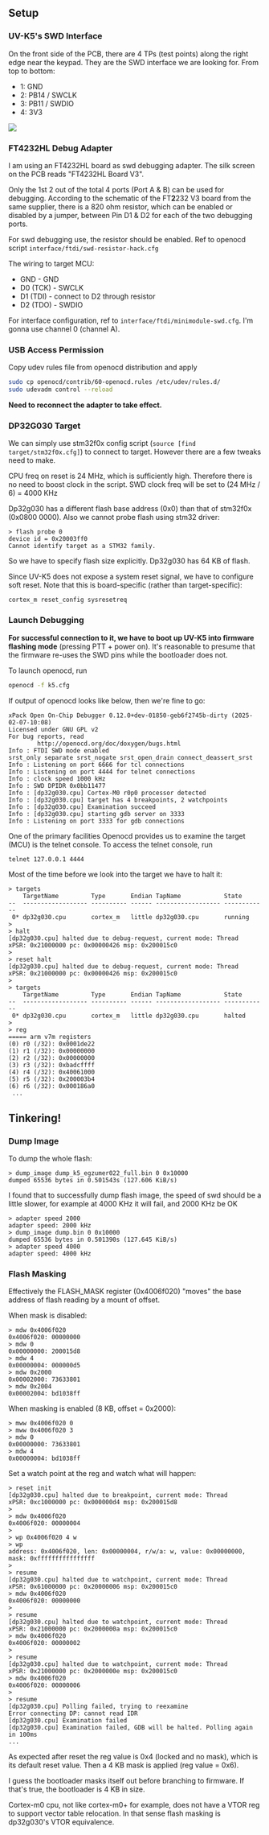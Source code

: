 

## Setup

### UV-K5's SWD Interface

On the front side of the PCB, there are 4 TPs (test points) along the right edge near 
the keypad. They are the SWD interface we are looking for. From top to bottom: 

- 1: GND
- 2: PB14 / SWCLK
- 3: PB11 / SWDIO
- 4: 3V3

![](./swd_if.png)


### FT4232HL Debug Adapter

I am using an FT4232HL board as swd debugging adapter. The silk screen on the PCB reads "FT4232HL Board V3". 

Only the 1st 2 out of the total 4 ports (Port A & B) can be used for debugging. According 
to the schematic of the FT**2**232 V3 board from the same supplier, there is a 820 ohm resistor, 
which can be enabled or disabled by a jumper, between Pin D1 & D2 for each of the two debugging ports. 

For swd debugging use, the resistor should be enabled. Ref to openocd script `interface/ftdi/swd-resistor-hack.cfg` 

The wiring to target MCU: 

- GND - GND
- D0 (TCK) - SWCLK
- D1 (TDI) - connect to D2 through resistor
- D2 (TDO) - SWDIO

For interface configuration, ref to `interface/ftdi/minimodule-swd.cfg`. I'm gonna use channel 0 (channel A).


### USB Access Permission


Copy udev rules file from openocd distribution and apply

```sh
sudo cp openocd/contrib/60-openocd.rules /etc/udev/rules.d/
sudo udevadm control --reload
```

**Need to reconnect the adapter to take effect.**


### DP32G030 Target

We can simply use stm32f0x config script (`source [find target/stm32f0x.cfg]`) to connect to target. 
However there are a few tweaks need to make.

CPU freq on reset is 24 MHz, which is sufficiently high. Therefore there is no need to boost clock in the script.
SWD clock freq will be set to (24 MHz / 6) = 4000 KHz

Dp32g030 has a different flash base address (0x0) than that of stm32f0x (0x0800 0000). 
Also we cannot probe flash using stm32 driver: 

```
> flash probe 0
device id = 0x20003ff0
Cannot identify target as a STM32 family.
```

So we have to specify flash size explicitly. Dp32g030 has 64 KB of flash. 

Since UV-K5 does not expose a system reset signal, we have to configure soft reset.
Note that this is board-specific (rather than target-specific): 

```
cortex_m reset_config sysresetreq
```


### Launch Debugging

**For successful connection to it, we have to boot up UV-K5 into firmware flashing mode** 
(pressing PTT + power on). 
It's reasonable to presume that the firmware re-uses the SWD pins while the bootloader does not.

To launch openocd, run

```sh
openocd -f k5.cfg
```

If output of openocd looks like below, then we're fine to go: 

```
xPack Open On-Chip Debugger 0.12.0+dev-01850-geb6f2745b-dirty (2025-02-07-10:08)
Licensed under GNU GPL v2
For bug reports, read
        http://openocd.org/doc/doxygen/bugs.html
Info : FTDI SWD mode enabled
srst_only separate srst_nogate srst_open_drain connect_deassert_srst
Info : Listening on port 6666 for tcl connections
Info : Listening on port 4444 for telnet connections
Info : clock speed 1000 kHz
Info : SWD DPIDR 0x0bb11477
Info : [dp32g030.cpu] Cortex-M0 r0p0 processor detected
Info : [dp32g030.cpu] target has 4 breakpoints, 2 watchpoints
Info : [dp32g030.cpu] Examination succeed
Info : [dp32g030.cpu] starting gdb server on 3333
Info : Listening on port 3333 for gdb connections
```


One of the primary facilities Openocd provides us to examine the target (MCU) is the telnet console. 
To access the telnet console, run

```sh
telnet 127.0.0.1 4444
```

Most of the time before we look into the target we have to halt it: 

```
> targets
    TargetName         Type       Endian TapName            State       
--  ------------------ ---------- ------ ------------------ ------------
 0* dp32g030.cpu       cortex_m   little dp32g030.cpu       running
> 
> halt 
[dp32g030.cpu] halted due to debug-request, current mode: Thread 
xPSR: 0x21000000 pc: 0x00000426 msp: 0x200015c0
> 
> reset halt
[dp32g030.cpu] halted due to debug-request, current mode: Thread 
xPSR: 0x21000000 pc: 0x00000426 msp: 0x200015c0
> 
> targets
    TargetName         Type       Endian TapName            State       
--  ------------------ ---------- ------ ------------------ ------------
 0* dp32g030.cpu       cortex_m   little dp32g030.cpu       halted
>
> reg
===== arm v7m registers
(0) r0 (/32): 0x0001de22
(1) r1 (/32): 0x00000000
(2) r2 (/32): 0x00000000
(3) r3 (/32): 0xbadcffff
(4) r4 (/32): 0x40061000
(5) r5 (/32): 0x200003b4
(6) r6 (/32): 0x000186a0
 ...
```


## Tinkering!

### Dump Image

To dump the whole flash: 

```
> dump_image dump_k5_egzumer022_full.bin 0 0x10000
dumped 65536 bytes in 0.501543s (127.606 KiB/s)
```

I found that to successfully dump flash image, the speed of swd should be a little slower, 
for example at 4000 KHz it will fail, and 2000 KHz be OK

```
> adapter speed 2000
adapter speed: 2000 kHz
> dump_image dump.bin 0 0x10000
dumped 65536 bytes in 0.501390s (127.645 KiB/s)
> adapter speed 4000
adapter speed: 4000 kHz
```


### Flash Masking

Effectively the FLASH_MASK register (0x4006f020) "moves" the base address of flash reading 
by a mount of offset. 

When mask is disabled: 

```
> mdw 0x4006f020
0x4006f020: 00000000 
> mdw 0
0x00000000: 200015d8 
> mdw 4
0x00000004: 000000d5 
> mdw 0x2000
0x00002000: 73633801 
> mdw 0x2004
0x00002004: bd1038ff 
```

When masking is enabled (8 KB, offset = 0x2000): 

```
> mww 0x4006f020 0
> mww 0x4006f020 3
> mdw 0           
0x00000000: 73633801 
> mdw 4           
0x00000004: bd1038ff 
```

Set a watch point at the reg and watch what will happen: 

```
> reset init
[dp32g030.cpu] halted due to breakpoint, current mode: Thread 
xPSR: 0xc1000000 pc: 0x000000d4 msp: 0x200015d8
> 
> mdw 0x4006f020
0x4006f020: 00000004 
> 
> wp 0x4006f020 4 w
> wp
address: 0x4006f020, len: 0x00000004, r/w/a: w, value: 0x00000000, mask: 0xffffffffffffffff
> 
> resume
[dp32g030.cpu] halted due to watchpoint, current mode: Thread 
xPSR: 0x61000000 pc: 0x20000006 msp: 0x200015c0
> mdw 0x4006f020   
0x4006f020: 00000000 
> 
> resume
[dp32g030.cpu] halted due to watchpoint, current mode: Thread 
xPSR: 0x21000000 pc: 0x2000000a msp: 0x200015c0
> mdw 0x4006f020
0x4006f020: 00000002 
> 
> resume
[dp32g030.cpu] halted due to watchpoint, current mode: Thread 
xPSR: 0x21000000 pc: 0x2000000e msp: 0x200015c0
> mdw 0x4006f020
0x4006f020: 00000006 
> 
> resume
[dp32g030.cpu] Polling failed, trying to reexamine
Error connecting DP: cannot read IDR
[dp32g030.cpu] Examination failed
[dp32g030.cpu] Examination failed, GDB will be halted. Polling again in 100ms
...
```

As expected after reset the reg value is 0x4 (locked and no mask), which is its default reset value. 
Then a 4 KB mask is applied (reg value = 0x6). 

I guess the bootloader masks itself out before branching to firmware. If that's true, 
the bootloader is 4 KB in size.

Cortex-m0 cpu, not like cortex-m0+ for example, does not have a VTOR reg to support vector table relocation.
In that sense flash masking is dp32g030's VTOR equivalence.

